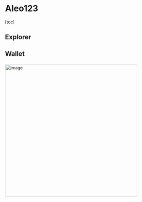 # Aleo123
[toc]
## Explorer

## Wallet

### 
<img width="436" alt="image" src="https://github.com/aleoweb123/docs/assets/123852645/4721a974-c397-4cb8-aeda-93b7f6c0431e">
